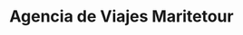 ---
title: "Agencia de Viajes Maritetour"
url: /quito/agencia-de-viajes-maritetour/
shop: agencia de viajes
---
